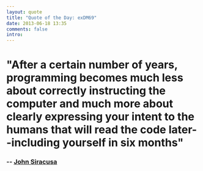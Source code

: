 ```yaml
---
layout: quote
title: "Quote of the Day: exDM69"
date: 2013-06-18 13:35
comments: false
intro: 
---
```

# "After a certain number of years, programming becomes much less about correctly instructing the computer and much more about clearly expressing your intent to the humans that will read the code later--including yourself in six months"
### -- [John Siracusa][author]

[author]: http://www.macstories.net/featured/macstories-interviews-john-siracusa/
